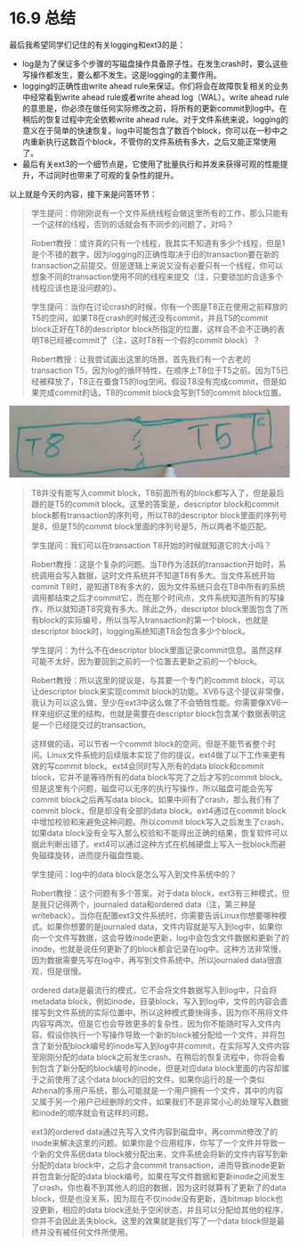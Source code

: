 # 16.9 总结

最后我希望同学们记住的有关logging和ext3的是：

* log是为了保证多个步骤的写磁盘操作具备原子性。在发生crash时，要么这些写操作都发生，要么都不发生。这是logging的主要作用。
* logging的正确性由write ahead rule来保证。你们将会在故障恢复相关的业务中经常看到write ahead rule或者write ahead log（WAL）。write ahead rule的意思是，你必须在做任何实际修改之前，将所有的更新commit到log中。在稍后的恢复过程中完全依赖write ahead rule。对于文件系统来说，logging的意义在于简单的快速恢复。log中可能包含了数百个block，你可以在一秒中之内重新执行这数百个block，不管你的文件系统有多大，之后又能正常使用了。
* 最后有关ext3的一个细节点是，它使用了批量执行和并发来获得可观的性能提升，不过同时也带来了可观的复杂性的提升。

以上就是今天的内容，接下来是问答环节：

> 学生提问：你刚刚说有一个文件系统线程会做这里所有的工作，那么只能有一个这样的线程，否则的话就会有不同步的问题了，对吗？
>
> Robert教授：或许真的只有一个线程，我其实不知道有多少个线程，但是1是个不错的数字，因为logging的正确性取决于旧的transaction要在新的transaction之前提交。但是逻辑上来说又没有必要只有一个线程，你可以想象不同的transaction使用不同的线程来提交（注，只要锁加的合适多个线程应该也是没问题的）。
>
> 学生提问：当你在讨论crash的时候，你有一个图是T8正在使用之前释放的T5的空间，如果T8在crash的时候还没有commit，并且T5的commit block正好在T8的descriptor block所指定的位置，这样会不会不正确的表明T8已经被commit了（注，这时T8有一个假的commit block）？
>
> Robert教授：让我尝试画出这里的场景。首先我们有一个古老的transaction T5，因为log的循环特性，在顺序上T8位于T5之前。因为T5已经被释放了，T8正在蚕食T5的log空间。假设T8没有完成commit，但是如果完成commit的话，T8的commit block会写到T5的commit block位置。

![](../.gitbook/assets/image%20%28693%29.png)

> T8并没有能写入commit block，T8前面所有的block都写入了，但是最后跟的是T5的commit block。这里的答案是，descriptor block和commit block都有transaction的序列号，所以T8的descriptor block里面的序列号是8，但是T5的commit block里面的序列号是5，所以两者不能匹配。
>
> 学生提问：我们可以在transaction T8开始的时候就知道它的大小吗？
>
> Robert教授：这是个复杂的问题。当T8作为活跃的transaction开始时，系统调用会写入数据，这时文件系统并不知道T8有多大。当文件系统开始commit T8时，是知道T8有多大的，因为文件系统只会在T8中所有的系统调用都结束之后才commit它，而在那个时间点，文件系统知道所有的写操作，所以就知道T8究竟有多大。除此之外，descriptor block里面包含了所有block的实际编号，所以当写入transaction的第一个block，也就是descriptor block时，logging系统知道T8会包含多少个block。
>
> 学生提问：为什么不在descriptor block里面记录commit信息。虽然这样可能不太好，因为要回到之前的一个位置去更新之前的一个block。
>
> Robert教授：所以这里的提议是，与其要一个专门的commit block，可以让descriptor block来实现commit block的功能。XV6与这个提议非常像，我认为可以这么做，至少在ext3中这么做了不会牺牲性能。你需要像XV6一样来组织这里的结构，也就是需要在descriptor block包含某个数据表明这是一个已经提交过的transaction。
>
> 这样做的话，可以节省一个commit block的空间，但是不能节省整个时间。Linux文件系统的后续版本实现了你的提议，ext4做了以下工作来更有效的写commit block。ext4会同时写入所有的data block和commit block，它并不是等待所有的data block写完了之后才写的commit block。但是这里有个问题，磁盘可以无序的执行写操作，所以磁盘可能会先写commit block之后再写data block。如果中间有了crash，那么我们有了commit block，但是却没有全部的data block。ext4通过在commit block中增加校验和来避免这种问题。所以commit block写入之后发生了crash，如果data block没有全写入那么校验和不能得出正确的结果，恢复软件可以据此判断出错了。ext4可以通过这种方式在机械硬盘上写入一批block而避免磁碟旋转，进而提升磁盘性能。
>
> 学生提问：log中的data block是怎么写入到文件系统中的？
>
> Robert教授：这个问题有多个答案。对于data block，ext3有三种模式，但是我只记得两个，journaled data和ordered data（注，第三种是writeback）。当你在配置ext3文件系统时，你需要告诉Linux你想要哪种模式。如果你想要的是journaled data，文件内容就是写入到log中，如果你向一个文件写数据，这会导致inode更新，log中会包含文件数据和更新了的inode，也就是说任何更新了的block都会记录在log中。这种方法非常慢，因为数据需要先写在log中，再写到文件系统中。所以journaled data很直观，但是很慢。
>
> ordered data是最流行的模式，它不会将文件数据写入到log中，只会将metadata block，例如inode，目录block，写入到log中，文件的内容会直接写到文件系统的实际位置中。所以这种模式要快得多，因为你不用将文件内容写两次。但是它也会导致更多的复杂性，因为你不能随时写入文件内容。假设你执行一个写操作导致一个新的block被分配给一个文件，并将包含了新分配block编号的inode写入到log中并commit，在实际写入文件内容至刚刚分配的data block之前发生crash。在稍后的恢复流程中，你将会看到包含了新分配的block编号的inode，但是对应data block里面的内容却属于之前使用了这个data block的旧的文件。如果你运行的是一个类似Athena的多用户系统，那么可能就是一个用户拥有一个文件，其中的内容又属于另一个用户已经删除的文件，如果我们不是非常小心的处理写入数据和inode的顺序就会有这样的问题。
>
> ext3的ordered data通过先写入文件内容到磁盘中，再commit修改了的inode来解决这里的问题。如果你是个应用程序，你写了一个文件并导致一个新的文件系统data block被分配出来，文件系统会将新的文件内容写到新分配的data block中，之后才会commit transaction，进而导致inode更新并包含新分配的data block编号。如果在写文件数据和更新inode之间发生了crash，你也看不到其他人的旧的数据，因为这时就算有了更新了的data block，但是也没关系，因为现在不仅inode没有更新，连bitmap block也没更新，相应的data block还处于空闲状态，并且可以分配给其他的程序，你并不会因此丢失block。这里的效果就是我们写了一个data block但是最终并没有被任何文件所使用。

